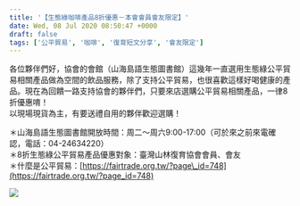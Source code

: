 ```yaml
---
title: '【生態綠咖啡產品8折優惠－本會會員會友限定】'
date: Wed, 08 Jul 2020 08:50:47 +0000
draft: false
tags: ['公平貿易', '咖啡', '復育短文分享', '會友限定']
---
```


各位夥伴們好，協會的會館（山海島語生態圖書館）這幾年一直選用生態綠公平貿易相關產品做為空間的飲品服務，除了支持公平貿易，也很喜歡這樣好喝健康的產品。現在為回饋一路支持協會的夥伴們，只要來店選購公平貿易相關產品，一律8折優惠唷！  
以現場現貨為主，有要送禮自用的夥伴歡迎選購！

＊山海島語生態圖書館開放時間：周二～周六9:00-17:00（可於來之前來電確認，電話：04-24634220）  
＊8折生態綠公平貿易產品優惠對象：臺灣山林復育協會會員、會友  
＊什麼是公平貿易：[https://fairtrade.org.tw/?page\_id=748](https://fairtrade.org.tw/?page_id=748)

![](https://www.reforestation.tw/wp-content/uploads/2020/07/02-1.jpg)